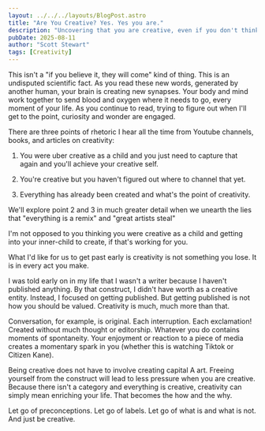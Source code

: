 ```yaml
---
layout: ../../../layouts/BlogPost.astro
title: "Are You Creative? Yes. Yes you are."
description: "Uncovering that you are creative, even if you don't think you are."
pubDate: 2025-08-11
author: "Scott Stewart"
tags: [Creativity]
---
```


This isn't a "if you believe it, they will come" kind of thing. This is an undisputed scientific fact. As you read these new words, generated by another human, your brain is creating new synapses. Your body and mind work together to send blood and oxygen where it needs to go, every moment of your life. As you continue to read, trying to figure out when I'll get to the point, curiosity and wonder are engaged.

There are three points of rhetoric I hear all the time from Youtube channels, books, and articles on creativity:

1. You were uber creative as a child and you just need to capture that again and you'll achieve your creative self.

2. You're creative but you haven't figured out where to channel that yet.

3. Everything has already been created and what's the point of creativity.

We'll explore point 2 and 3 in much greater detail when we unearth the lies that "everything is a remix" and "great artists steal"

I'm not opposed to you thinking you were creative as a child and getting into your inner-child to create, if that's working for you.

What I'd like for us to get past early is creativity is not something you lose. It is in every act you make.

I was told early on in my life that I wasn't a writer because I haven't published anything. By that construct, I didn't have worth as a creative entity. Instead, I focused on getting published. But getting published is not how you should be valued. Creativity is much, much more than that.

Conversation, for example, is original. Each interruption. Each exclamation! Created without much thought or editorship. Whatever you do contains moments of spontaneity. Your enjoyment or reaction to a piece of media creates a momentary spark in you (whether this is watching Tiktok or Citizen Kane).

Being creative does not have to involve creating capital A art. Freeing yourself from the construct will lead to less pressure when you are creative. Because there isn't a category and everything is creative, creativity can simply mean enriching your life. That becomes the how and the why.

Let go of preconceptions. Let go of labels. Let go of what is and what is not. And just be creative.